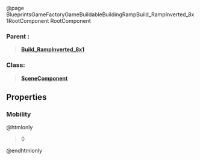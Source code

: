 @page BlueprintsGameFactoryGameBuildableBuildingRampBuild_RampInverted_8x1RootComponent RootComponent
### Parent :
<b><a href="_blueprints_game_factory_game_buildable_building_ramp_build__ramp_inverted_8x1.html"><blockquote>Build_RampInverted_8x1</blockquote></a></b>
### Class:
<b><a href="_class_script_scene_component.html"><blockquote>SceneComponent</blockquote></a></b>
## Properties
### Mobility
@htmlonly
<blockquote>0</blockquote>
@endhtmlonly

